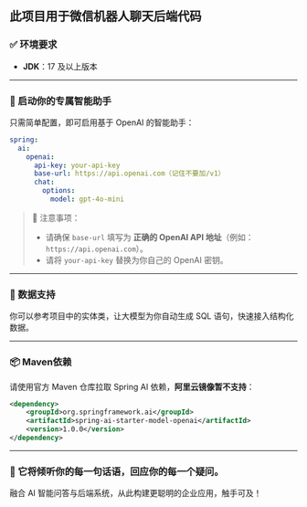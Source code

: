 ## 此项目用于微信机器人聊天后端代码

### ✅ 环境要求

* **JDK**：17 及以上版本

---

### 🌱 启动你的专属智能助手

只需简单配置，即可启用基于 OpenAI 的智能助手：

```yaml
spring:
  ai:
    openai:
      api-key: your-api-key
      base-url: https://api.openai.com（记住不要加/v1）
      chat:
        options:
          model: gpt-4o-mini
```

> 📌 注意事项：
>
> * 请确保 `base-url` 填写为 **正确的 OpenAI API 地址**（例如：`https://api.openai.com`）。
> * 请将 `your-api-key` 替换为你自己的 OpenAI 密钥。

---

### 🧩 数据支持

你可以参考项目中的实体类，让大模型为你自动生成 SQL 语句，快速接入结构化数据。

---

### 📦 Maven依赖

请使用官方 Maven 仓库拉取 Spring AI 依赖，**阿里云镜像暂不支持**：

```xml
<dependency>
    <groupId>org.springframework.ai</groupId>
    <artifactId>spring-ai-starter-model-openai</artifactId>
    <version>1.0.0</version>
</dependency>
```

---

### 💬 它将倾听你的每一句话语，回应你的每一个疑问。

融合 AI 智能问答与后端系统，从此构建更聪明的企业应用，触手可及！

